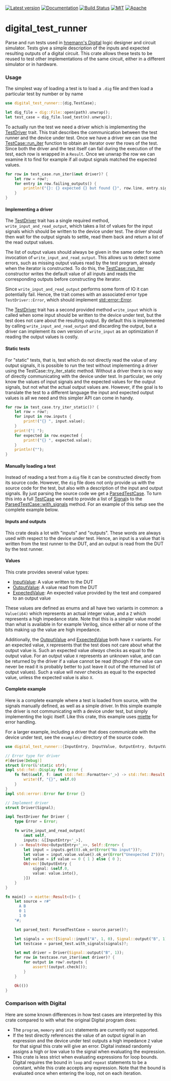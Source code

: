 [![Latest version](https://img.shields.io/crates/v/digital_test_runner.svg)](https://crates.io/crates/digital_test_runner)
[![Documentation](https://docs.rs/digital_test_runner/badge.svg)](https://docs.rs/digital_test_runner)
[![Build Status](https://github.com/olofos/digital_test_runner/workflows/main/badge.svg)](https://github.com/olofos/digital_test_runner/actions?workflow=CI)
[![MIT](https://img.shields.io/badge/license-MIT-blue.svg)](https://github.com/olofos/digital_test_runner/blob/master/LICENSE-MIT)
[![Apache](https://img.shields.io/badge/license-Apache-blue.svg)](https://github.com/olofos/digital_test_runner/blob/master/LICENSE-APACHE)


# digital_test_runner

<!-- cargo-rdme start -->

Parse and run tests used in [hnemann's Digital](https://github.com/hneemann/Digital) logic designer and circuit simulator.
Tests give a simple description of the inputs and expected resulting outputs of a digital circuit.
This crate allows these tests to be reused to test other implementations of the same circuit, either in a different simulator
or in hardware.

### Usage

The simplest way of loading a test is to load a `.dig` file and then load a particular test by number or by name
```rust
use digital_test_runner::{dig,TestCase};

let dig_file = dig::File::open(path).unwrap();
let test_case = dig_file.load_test(n).unwrap();
```
To actually run the test we need a driver which is implementing the [TestDriver](https://docs.rs/digital_test_runner/latest/digital_test_runner/trait.TestDriver.html) trait.
This trait describes the communication between the test runner and the device under test.
Once we have a driver we can use the [TestCase::run_iter](https://docs.rs/digital_test_runner/latest/digital_test_runner/struct.TestCase.html#method.run_iter) function to obtain an iterator over the rows of the test.
Since both the driver and the test itself can fail during the execution of the test, each row is wrapped in  a `Result`.
Once we unwrap the row we can examine it to find for example if all output signals matched the expected values.
```rust
for row in test_case.run_iter(&mut driver)? {
    let row = row?;
    for entry in row.failing_outputs() {
        println!("{}: {} expected {} but found {}", row.line, entry.signal.name, entry.expected, entry.output);
    }
}
```

#### Implementing a driver

The [TestDriver](https://docs.rs/digital_test_runner/latest/digital_test_runner/trait.TestDriver.html) trait has a single required method, `write_input_and_read_output`,
which takes a list of values for the input signals which should be written to the device under test.
The driver should then wait for the output signals to settle, read them back and return a list of the read output values.

The list of output values should always be given in the same order for each invocation of `write_input_and_read_output`.
This allows us to detect some errors, such as missing output values read by the test program, already when the iterator is constructed.
To do this, the [TestCase::run_iter](https://docs.rs/digital_test_runner/latest/digital_test_runner/struct.TestCase.html#method.run_iter) constructor writes the default value of all inputs and reads the corresponding outputs before constructing the iterator.

Since `write_input_and_read_output` performs some form of IO it can potentially fail.
Hence, the trait comes with an associated error type `TestDriver::Error`, which should implement [std::error::Error](https://doc.rust-lang.org/stable/core/error/trait.Error.html).

The [TestDriver](https://docs.rs/digital_test_runner/latest/digital_test_runner/trait.TestDriver.html) trait has a second provided method `write_input` which is called when some input should be written to the device under test,
but the test does not care about the resulting output. By default this is implemented by calling `write_input_and_read_output` and discarding the output,
but a driver can implement its own version of `write_input` as an optimization if reading the output values is costly.

#### Static tests

For "static" tests, that is, test which do not directly read the value of any output signals,
it is possible to run the test without implementing a driver using the TestCase::try_iter_static method.
Without a driver there is no way of directly communicating with the device under test.
In particular, we only know the values of input signals and the expected values for the output signals,
but not what the actual output values are.
However, if the goal is to translate the test to a different language the input and expected output values is all we need
and this simpler API can come in handy.
```rust
for row in test_case.try_iter_static()? {
    let row = row?;
    for input in row.inputs {
        print!("{} ", input.value);
    }
    print!("| ");
    for expected in row.expected {
        print!("{} ", expected.value);
    }
    println!("");
}
```

#### Manually loading a test

Instead of reading a test from a `dig` file it can be constructed directly from its source code.
However, the `dig` file does not only provide us with the source code for the test, but also with a description of the input and output signals.
By just parsing the source code we get a [ParsedTestCase](https://docs.rs/digital_test_runner/latest/digital_test_runner/parsed_test_case/struct.ParsedTestCase.html).
To turn this into a full [TestCase](https://docs.rs/digital_test_runner/latest/digital_test_runner/struct.TestCase.html) we need to provide a list of [Signal](https://docs.rs/digital_test_runner/latest/digital_test_runner/struct.Signal.html)s
to the [ParsedTestCase::with_signals](https://docs.rs/digital_test_runner/latest/digital_test_runner/parsed_test_case/struct.ParsedTestCase.html#method.with_signals) method.
For an example of this setup see the complete example below.

#### Inputs and outputs

This crate deals a lot with "inputs" and "outputs". These words are always used with respect to the device under test.
Hence, an input is a value that is written from the test runner to the DUT, and an output is read from the DUT by the test runner.

#### Values

This crate provides several value types:
- [InputValue](https://docs.rs/digital_test_runner/latest/digital_test_runner/value/enum.InputValue.html): A value written to the DUT
- [OutputValue](https://docs.rs/digital_test_runner/latest/digital_test_runner/value/enum.OutputValue.html): A value read from the DUT
- [ExpectedValue](https://docs.rs/digital_test_runner/latest/digital_test_runner/value/enum.ExpectedValue.html): An expected value provided by the test and compared to an output value

These values are defined as enums and all have two variants in common: a `Value(i64)` which represents an actual integer value, and a `Z` which represents a high impedance state.
Note that this is a simpler value model than what is available in for example Verilog, since either all or none of the bits making up the value are high impedance.

Additionally, the [OutputValue](https://docs.rs/digital_test_runner/latest/digital_test_runner/value/enum.OutputValue.html) and [ExpectedValue](https://docs.rs/digital_test_runner/latest/digital_test_runner/value/enum.ExpectedValue.html) both have `X` variants.
For an expected value, `X` represents that the test does not care about what the output value is.
Such an expected value *always* checks as equal to the output value.
For an output value `X` represents an unknown value, and can be returned by the driver if a value cannot be read
(though if the value can never be read it is probably better to just leave it out of the returned list of output values).
Such a value will *never* checks as equal to the expected value, unless the expected value is also `X`.

#### Complete example

Here is a complete example where a test is loaded from source, with the signals manually defined, as well as a simple driver.
In this simple example the driver is not communicating with a device under test, but simply implementing the logic itself.
Like this crate, this example uses [miette](https://crates.io/crates/miette) for error handling.

For a larger example, including a driver that does communicate with the device under test, see the `examples/` directory of the source code.
```rust
use digital_test_runner::{InputEntry, InputValue, OutputEntry, OutputValue, ParsedTestCase, Signal, TestDriver};

// Error type for driver
#[derive(Debug)]
struct Error(&'static str);
impl std::fmt::Display for Error {
    fn fmt(&self, f: &mut std::fmt::Formatter<'_>) -> std::fmt::Result {
        write!(f, "{}", self.0)
    }
}
impl std::error::Error for Error {}

// Implement driver
struct Driver(Signal);

impl TestDriver for Driver {
    type Error = Error;

    fn write_input_and_read_output(
        &mut self,
        inputs: &[InputEntry<'_>],
    ) -> Result<Vec<OutputEntry<'_>>, Self::Error> {
        let input = inputs.get(0).ok_or(Error("No input"))?;
        let value = input.value.value().ok_or(Error("Unexpected Z"))?;
        let value = if value == 0 { 1 } else { 0 };
        Ok(vec![OutputEntry {
            signal: &self.0,
            value: value.into(),
        }])
    }
}

fn main() -> miette::Result<()> {
    let source = r#"
      A B
      0 1
      1 0
    "#;

    let parsed_test: ParsedTestCase = source.parse()?;

    let signals = vec![Signal::input("A", 1, 0), Signal::output("B", 1)];
    let testcase = parsed_test.with_signals(signals)?;

    let mut driver = Driver(Signal::output("B", 1));
    for row in testcase.run_iter(&mut driver)? {
        for output in row?.outputs {
            assert!(output.check());
        }
    }

    Ok(())
}
```

### Comparison with Digital

Here are some known differences in how test cases are interpreted by this crate compared to with what the original Digital program does:
- The `program`, `memory` and `init` statements are currently not supported.
- If the test directly references the value of an output signal in an expression and the device under test outputs a high impedance `Z` value for that signal this crate will give an error.
  Digital instead randomly assigns a high or low value to the signal when evaluating the expression.
- This crate is less strict when evaluating expressions for loop bounds.
  Digital requires the bound in `loop` and `repeat` statements to be a constant, while this crate accepts any expression.
  Note that the bound is evaluated once when entering the loop, not on each iteration.

<!-- cargo-rdme end -->
